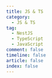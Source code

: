 ```yaml
---
title: JS & TS
category: 
  - JS & TS
tag:
  - NestJS
  - TypeScript
  - JavaScript
comment: false
timeline: false
article: false
index: false
---
```


